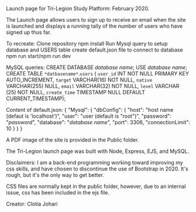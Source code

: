 Launch page for Tri-Legion Study Platform: February 2020.

The Launch page allows users to sign up to receive an email when the site is launched and displays a running tally of the number of users who have signed up thus far. 

To recreate:
Clone repository
npm install
Run Mysql query to setup database and USERS table
create default.json file to connect to database
npm run start/npm run dev

MySQL queries:
CREATE DATABASE *database name*;
USE *database name*;
CREATE TABLE `*datbasename*`.`users` (
  `user_id` INT NOT NULL PRIMARY KEY AUTO_INCREMENT,
  `target` VARCHAR(16) NOT NULL,
  `native` VARCHAR(255) NULL,
  `email` VARCHAR(32) NOT NULL,
  `level` VARCHAR (25) NOT NULL,
  `create_time` TIMESTAMP NULL DEFAULT CURRENT_TIMESTAMP);

  Content of default.json:
  {
  "Mysql": {
    "dbConfig": {
      "host": "host name (defaut is 'localhost')",
      "user": "user (default is "root")",
      "password": "*password*",
      "database": "*database name*",
      "port": 3306,
      "connectionLimit": 10
    }
  }
}

A PDF image of the site is provided in the Public folder.

The Tri-Legion launch page was built with Node, Express, EJS, and MySQL. 

Disclaimers: I am a back-end programming working toward improving my css skills, and have chosen to discontinue the use of Bootstrap in 2020. It's rough, but it's the only way to get better. 

CSS files are normally kept in the public folder, however, due to an internal issue, css has been included in the ejs file. 

Creator: Clotia Johari



